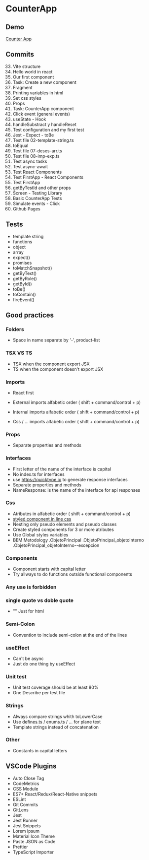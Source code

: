 
# CounterApp

## Demo
[Counter App](https://alexelizaga.github.io/03-react-counter-vite/)

## Commits

33. Vite structure
34. Hello world in react
35. Our first component
36. Task: Create a new component
37. Fragment
38. Printing variables in html
39. Set css styles
40. Props
43. Task: CounterApp component
44. Click event (general events)
45. useState - Hook
46. handleSubstract y handleReset
52. Test configuration and my first test
53. Jest - Expect - toBe
54. Test file 02-template-string.ts
55. toEqual
56. Test file 07-deses-arr.ts
57. Test file 08-imp-exp.ts
58. Test async tasks
59. Test async-await
61. Test React Components
62. Test FirstApp - React Components
63. Test FirstApp
64. getByTestId and other props
65. Screen - Testing Library
66. Basic CounterApp Tests
67. Simulate events - Click
68. Github Pages

## Tests

- template string
- functions
- object
- array
- expect()
- promises
- toMatchSnapshot()
- getByText()
- getByRole()
- getById()
- toBe()
- toContain()
- fireEvent()

## Good practices

### Folders
- Space in name separate by '-', product-list

### TSX VS TS
- TSX when the component export JSX
- TS when the component doesn't export JSX

### Imports
- React first
- External imports alfabetic order ( shift + command/control + p)

- Internal imports alfabetic order ( shift + command/control + p)

- Css / ... imports alfabetic order ( shift + command/control + p)

### Props
- Separate properties and methods

### Interfaces
- First letter of the name of the interface is capital
- No index.ts for interfaces
- use https://quicktype.io to generate response interfaces
- Separate properties and methods
- NameResponse: is the name of the interface for api responses

### Css
- Atributes in alfabetic order ( shift + command/control + p)
- [styled component in line css](https://styled-components.com/docs/api#css)
- Nesting only pseudo elements and pseudo classes
- Create styled components for 3 or more atributes
- Use Global styles variables
- BEM Metodology
    .ObjetoPrincipal
    .ObjetoPrincipal_objetoInterno
    .ObjetoPrincipal_objetoInterno--excepcion

### Components
- Component starts with capital letter
- Try allways to do functions outside functional components

### Any use is forbidden


### single quote vs doble quote
- "" Just for html

### Semi-Colon
- Convention to include semi-colon at the end of the lines

### useEffect
- Can't be async
- Just do one thing by useEffect

### Unit test
- Unit test coverage should be at least 80%
- One Describe per test file

### Strings
- Always compare strings whith toLowerCase
- Use defines.ts / enums.ts / ... for plane text
- Template strings instead of concatenation

### Other
- Constants in capital letters


## VSCode Plugins
- Auto Close Tag
- CodeMetrics
- CSS Module
- ES7+ React/Redux/React-Native snippets
- ESLint
- Git Commits
- GitLens
- Jest
- Jest Runner
- Jest Snippets
- Lorem ipsum
- Material Icon Theme
- Paste JSON as Code
- Prettier
- TypeScript Importer
